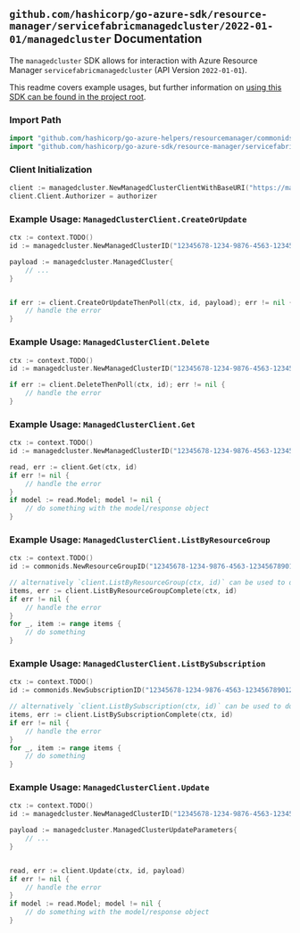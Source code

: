 
## `github.com/hashicorp/go-azure-sdk/resource-manager/servicefabricmanagedcluster/2022-01-01/managedcluster` Documentation

The `managedcluster` SDK allows for interaction with Azure Resource Manager `servicefabricmanagedcluster` (API Version `2022-01-01`).

This readme covers example usages, but further information on [using this SDK can be found in the project root](https://github.com/hashicorp/go-azure-sdk/tree/main/docs).

### Import Path

```go
import "github.com/hashicorp/go-azure-helpers/resourcemanager/commonids"
import "github.com/hashicorp/go-azure-sdk/resource-manager/servicefabricmanagedcluster/2022-01-01/managedcluster"
```


### Client Initialization

```go
client := managedcluster.NewManagedClusterClientWithBaseURI("https://management.azure.com")
client.Client.Authorizer = authorizer
```


### Example Usage: `ManagedClusterClient.CreateOrUpdate`

```go
ctx := context.TODO()
id := managedcluster.NewManagedClusterID("12345678-1234-9876-4563-123456789012", "example-resource-group", "managedClusterName")

payload := managedcluster.ManagedCluster{
	// ...
}


if err := client.CreateOrUpdateThenPoll(ctx, id, payload); err != nil {
	// handle the error
}
```


### Example Usage: `ManagedClusterClient.Delete`

```go
ctx := context.TODO()
id := managedcluster.NewManagedClusterID("12345678-1234-9876-4563-123456789012", "example-resource-group", "managedClusterName")

if err := client.DeleteThenPoll(ctx, id); err != nil {
	// handle the error
}
```


### Example Usage: `ManagedClusterClient.Get`

```go
ctx := context.TODO()
id := managedcluster.NewManagedClusterID("12345678-1234-9876-4563-123456789012", "example-resource-group", "managedClusterName")

read, err := client.Get(ctx, id)
if err != nil {
	// handle the error
}
if model := read.Model; model != nil {
	// do something with the model/response object
}
```


### Example Usage: `ManagedClusterClient.ListByResourceGroup`

```go
ctx := context.TODO()
id := commonids.NewResourceGroupID("12345678-1234-9876-4563-123456789012", "example-resource-group")

// alternatively `client.ListByResourceGroup(ctx, id)` can be used to do batched pagination
items, err := client.ListByResourceGroupComplete(ctx, id)
if err != nil {
	// handle the error
}
for _, item := range items {
	// do something
}
```


### Example Usage: `ManagedClusterClient.ListBySubscription`

```go
ctx := context.TODO()
id := commonids.NewSubscriptionID("12345678-1234-9876-4563-123456789012")

// alternatively `client.ListBySubscription(ctx, id)` can be used to do batched pagination
items, err := client.ListBySubscriptionComplete(ctx, id)
if err != nil {
	// handle the error
}
for _, item := range items {
	// do something
}
```


### Example Usage: `ManagedClusterClient.Update`

```go
ctx := context.TODO()
id := managedcluster.NewManagedClusterID("12345678-1234-9876-4563-123456789012", "example-resource-group", "managedClusterName")

payload := managedcluster.ManagedClusterUpdateParameters{
	// ...
}


read, err := client.Update(ctx, id, payload)
if err != nil {
	// handle the error
}
if model := read.Model; model != nil {
	// do something with the model/response object
}
```
